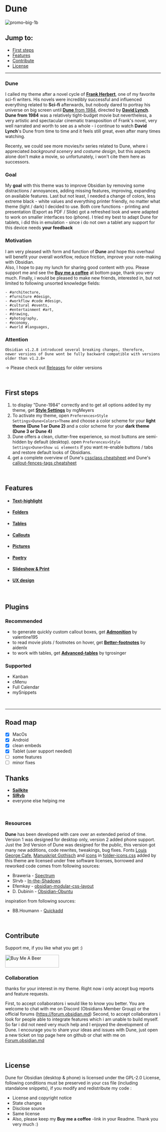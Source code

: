# Dune
![promo–big-1b](https://github.com/Jopp-gh/Obsidian-Dune84/assets/48620536/22bb4e5d-3073-4132-9f33-96afae884f24)


## Jump to:
- [First steps](https://github.com/Jopp-gh/Obsidian-Dune84/tree/main#first-steps)
- [Features](https://github.com/Jopp-gh/Obsidian-Dune84/tree/main#features)
- [Contribute](https://github.com/Jopp-gh/Obsidian-Dune84/tree/main#contribute)
- [License](https://github.com/Jopp-gh/Obsidian-Dune84/tree/main#license)
---

### Dune
I called my theme after a novel cycle of [**Frank Herbert**](https://en.wikipedia.org/wiki/Frank_Herbert), one of my favorite sci-fi writers.
His novels were incredibly successful and influenced everything related to **Sci-fi** afterwards, but nobody dared to portray his universe on big screen until [**Dune** from 1984](https://www.imdb.com/title/tt0087182/?ref_=nm_ov_bio_lk), directed by [**David Lynch**](https://www.imdb.com/name/nm0000186/bio?ref_=nm_ov_bio_sm).
**Dune from 1984** was a relatively tight-budget movie but nevertheless, a very artistic and spectacular cinematic transposition of Frank's novel, very well narrated and worth to see as a whole - i continue to watch **David Lynch**'s Dune from time to time and it feels still great, even after many times watching.

Recenty, we could see more movies/tv series related to Dune, where i appreciated *background scenery* and *costume design*, but this aspects alone don't make a movie, so unfortunately, i won't cite them here as successors. 

### Goal
My **goal** with this theme was to improve Obsidian by removing some distractions / annoyances, adding missing features, improving, expanding on available features. Last but not least, I needed a change of colors, less extreme black - white values and everything printer friendly, no matter what theme (light / dark) I decided to use. Both core functions - printing and presentation (Export as PDF / Slide) got a refreshed look and were adapted to work on smaller interfaces too (phone). I tried my best to adapt Dune for tablets, i did this in emulation - since i do not own a tablet any support for this device needs **your feedback**

### Motivation
I am very pleased with form and function of **Dune** and hope this overhaul will benefit your overall workflow, reduce friction, improve your note-making with Obsidian. 
<br>
Also, I hope to pay my lunch for sharing good content with you. Please support me and see the [**Buy me a coffee**](https://github.com/Jopp-gh/Obsidian-Dune84/blob/main/README.md#contribute) at bottom page, thank you very much.
Finally, i would be pleased to make new friends, interested in, but not limited to following unsorted knowledge fields:

```
- #architecture,
- #furniture #design,
- #workflow #code #design,
- #cultural #events,
- #entertainment #art,
- #drawing,
- #photography,
- #economy,
- #world #languages,
```

### Attention
```
Obsidian v1.2.8 introduced several breaking changes, therefore, 
newer versions of Dune wont be fully backward compatible with versions older than v1.2.8+
```
→ Please check out [Releases](https://github.com/Jopp-gh/Obsidian-Dune84/releases) for older versions

<br>


## First steps

1. to display "Dune-1984" correctly and to get all options added by my theme, get [**Style Settings**](https://github.com/mgmeyers/obsidian-style-settings) by mgMeyers
2. To activate my theme, open `Preferences>Style Settings>Dune>Colors>Theme` and choose a color scheme for your **light theme  (Dune 1 or Dune 2)** and a color scheme for your **dark theme (Dune 3 or Dune 4)**
3. Dune offers a clean, clutter-free experience, so most buttons are semi-hidden by default (desktop). open `Preferences>Style Settings>Dune>Show ui elements` if you want re-enable buttons / tabs and restore default looks of Obsidians.
4. get a complete overview of Dune's [cssclass cheatsheet](https://github.com/Jopp-gh/Obsidian-Dune84/blob/main/Wiki/cheatsheet%20cssclasses%20Dune.md) and Dune's [callout-fences-tags cheatsheet](https://github.com/Jopp-gh/Obsidian-Dune84/blob/main/Wiki/cheatsheet-Callouts%2C%20Fences%2C%20Tags.md)

<br>

## Features

- #### [Text-highlight](https://github.com/Jopp-gh/Obsidian-Dune84/blob/main/Wiki/Text-highlight.md)
- #### [Folders](https://github.com/Jopp-gh/Obsidian-Dune84/blob/main/Wiki/Folders.md) 
- #### [Tables](https://github.com/Jopp-gh/Obsidian-Dune84/blob/main/Wiki/Tables.md) 
- #### [Callouts](https://github.com/Jopp-gh/Obsidian-Dune84/blob/main/Wiki/Callouts.md)
- #### [Pictures](https://github.com/Jopp-gh/Obsidian-Dune84/blob/main/Wiki/Pictures.md)
- #### [Poetry](https://github.com/Jopp-gh/Obsidian-Dune84/blob/main/Wiki/Poetry.md)
- #### [Slideshow & Print](https://github.com/Jopp-gh/Obsidian-Dune84/blob/main/Wiki/Sharing.md)
- #### [UX design](https://github.com/Jopp-gh/Obsidian-Dune84/blob/main/Wiki/UX%20Design.md)

<br>

## Plugins
### Recommended

- to generate quickly custom callout boxes, get [**Admonition**](https://github.com/valentine195/obsidian-admonition) by valentine195
- to read movie plots / footnotes on hover, get [**Better-footnotes**](https://github.com/jancbeck/obsidian-better-footnotes) by aidenlx
- to work with tables, get [**Advanced-tables**](https://github.com/tgrosinger/advanced-tables-obsidian) by tgrosinger 
 
### Supported

- Kanban
- cMenu
- Full Calendar
- mySnippets

<br>

---
## Road map

- [x] MacOs
- [x] Android
- [x] clean embeds
- [x] Tablet (user support needed)
- [ ] some features 
- [ ] minor fixes

## Thanks

- **[Sailkite](https://github.com/sailKiteV)**
- **[SlRvb](https://github.com/SlRvb)**
- everyone else helping me  

<br>

### Resources

**Dune** has been developed with care over an extended period of time. Version 1 was designed for desktop only, version 2 added phone support. Just the 3rd Version of Dune was designed for the public, this version got many new additions, code rewrites, tweakings, bug fixes.
Fonts [Louis George Cafe](https://www.dafont.com/louis-george-caf.font), [Manuskript Gothisch](https://www.dafont.com/manuskript-gotisch.font) and [icons](https://boxicons.com/) in [folder-icons.css](https://github.com/Jopp-gh/Obsidian-Dune84/blob/main/snippets/folder-icons.css) added by this theme are licensed under free software licenses,
borrowed and reworked code comes from following sources:

- Braweria - [Spectrum](https://github.com/nuttingd/spectrum-obsidian-theme)
- Slrvb - [In-the-Shadows](https://github.com/SlRvb/Obsidian--ITS-Theme)
- Efemkay - [obsidian-modular-css-layout](https://github.com/efemkay/obsidian-modular-css-layout)
- D. Dubinin - [Obsidian-Obuntu](https://github.com/dmytrodubinin/Obuntu-theme-for-Obsidian)  

inspiration from following sources:

- BB.Houmann - [Quickadd](https://github.com/chhoumann/quickadd)
  
<br>

## Contribute

Support me, if you like what you get  :)

<a href="https://www.buymeacoffee.com/jopp.gh" target="_blank"><img src="https://cdn.buymeacoffee.com/buttons/default-orange.png" alt="Buy Me A Beer" height="41" width="174"></a>


### Collaboration
thanks for your interest in my theme. Right now i only accept bug reports and feature requests. 

First, to accept collaborators i would like to know you better. You are welcome to chat with me on Discord (Obsidians Member Group) or the official forums (https://forum.obsidian.md)
Second, to accept collaborators i look for people able to integrate features which i am unable to build myself. So far i did not need very much help and I enjoyed the development of Dune. 
I encourage you to share your ideas and issues with Dune, just open a new ticket on top page here on github or chat with me on [Forum.obsidian.md](https://forum.obsidian.md/t/theme-dune/60433) 

<br>

## License
Dune for Obsidian (desktop & phone) is licensed under the GPL-2.0 License, following conditions must be preserved in your css file (including standalone snippets), if you modify and redistribute my code :

- License and copyright notice
- State changes
- Disclose source
- Same license
- Also, please keep my **Buy me a coffee** -link in your Readme. Thank you very much :)

